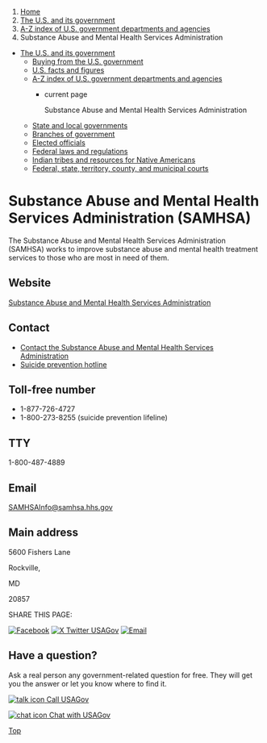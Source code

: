1. [Home](/)
2. [The U.S. and its government](/about-the-us)
3. [A-Z index of U.S. government departments and agencies](/agency-index)
4. Substance Abuse and Mental Health Services Administration

* [The U.S. and its government](/about-the-us)
  + [Buying from the U.S. government](/buy-from-government)
  + [U.S. facts and figures](/facts-figures)
  + [A-Z index of U.S. government departments and agencies](/agency-index)
    - current page

      Substance Abuse and Mental Health Services Administration
  + [State and local governments](/state-local-governments)
  + [Branches of government](/branches-of-government)
  + [Elected officials](/elected-officials)
  + [Federal laws and regulations](/laws-and-regulations)
  + [Indian tribes and resources for Native Americans](/tribes)
  + [Federal, state, territory, county, and municipal courts](/courts)

Substance Abuse and Mental Health Services Administration
(SAMHSA)
==================================================================

The Substance Abuse and Mental Health Services Administration (SAMHSA) works to improve substance abuse and mental health treatment services to those who are most in need of them.

Website
-------

[Substance Abuse and Mental Health Services Administration](https://www.samhsa.gov/)

Contact
-------

* [Contact the Substance Abuse and Mental Health Services Administration](http://www.samhsa.gov/about-us/contact-us)
* [Suicide prevention hotline](https://988lifeline.org/)

Toll-free number
----------------

* 1-877-726-4727
* 1-800-273-8255 (suicide prevention lifeline)

TTY
---

1-800-487-4889

Email
-----

[SAMHSAInfo@samhsa.hhs.gov](mailto:SAMHSAInfo@samhsa.hhs.gov)

Main address
------------

5600 Fishers Lane
  

Rockville,

MD

20857

SHARE THIS PAGE:

[![Facebook](/themes/custom/usagov/images/social-media-icons/Facebook_Icon.svg)](https://www.facebook.com/sharer/sharer.php?u=https://www.usa.gov/agencies/substance-abuse-and-mental-health-services-administration&v=3)
[![X Twitter USAGov](/themes/custom/usagov/images/social-media-icons/X_Twitter_Icon.svg?version=2)](https://twitter.com/intent/tweet?source=webclient&text=https://www.usa.gov/agencies/substance-abuse-and-mental-health-services-administration)
[![Email](/themes/custom/usagov/images/social-media-icons/Email_Icon.svg?version=2)](mailto:?subject=https://www.usa.gov/agencies/substance-abuse-and-mental-health-services-administration)

Have a question?
----------------

Ask a real person any government-related question for free. They will get you the answer or let you know where to find it.

[![talk icon](/themes/custom/usagov/images/ICONS_talk.png)
Call USAGov](/phone)

[![chat icon](/themes/custom/usagov/images/ICONS_chat.png)
Chat with USAGov](/chat)

[Top](#main-content)